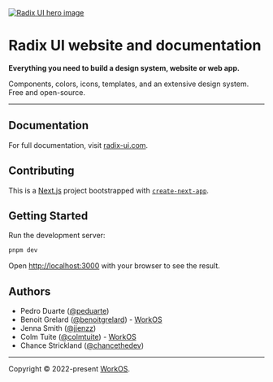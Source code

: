 <a href="https://radix-ui.com" >
  <img alt="Radix UI hero image" src="https://repository-images.githubusercontent.com/316012819/b7b19180-3f85-11eb-884c-1e19ce2f493a">
</a>

# Radix UI website and documentation

**Everything you need to build a design system, website or web app.**

Components, colors, icons, templates, and an extensive design system. Free and open-source.

---

## Documentation

For full documentation, visit [radix-ui.com](https://radix-ui.com).

## Contributing

This is a [Next.js](https://nextjs.org/) project bootstrapped with [`create-next-app`](https://github.com/vercel/next.js/tree/canary/packages/create-next-app).

## Getting Started

Run the development server:

```bash
pnpm dev
```

Open [http://localhost:3000](http://localhost:3000) with your browser to see the result.

## Authors

- Pedro Duarte ([@peduarte](https://twitter.com/peduarte))
- Benoit Grelard ([@benoitgrelard](https://twitter.com/benoitgrelard)) - [WorkOS](https://workos.com)
- Jenna Smith ([@jjenzz](https://twitter.com/jjenzz))
- Colm Tuite ([@colmtuite](https://twitter.com/colmtuite)) - [WorkOS](https://workos.com)
- Chance Strickland ([@chancethedev](https://twitter.com/chancethedev))

---

Copyright © 2022-present [WorkOS](https://workos.com).
